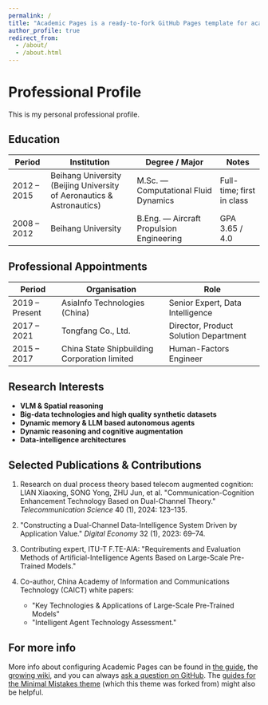 ```yaml
---
permalink: /
title: "Academic Pages is a ready-to-fork GitHub Pages template for academic personal websites"
author_profile: true
redirect_from: 
  - /about/
  - /about.html
---
```


# Professional Profile
This is my personal professional profile.
## Education

| Period | Institution | Degree / Major | Notes |
|--------|------------|----------------|-------|
| 2012 – 2015 | Beihang University<br>(Beijing University of Aeronautics & Astronautics) | M.Sc. — Computational Fluid Dynamics | Full-time; first in class |
| 2008 – 2012 | Beihang University | B.Eng. — Aircraft Propulsion Engineering | GPA 3.65 / 4.0 |

## Professional Appointments

| Period | Organisation | Role |
|--------|-------------|------|
| 2019 – Present | AsiaInfo Technologies (China) | Senior Expert, Data Intelligence |
| 2017 – 2021 | Tongfang Co., Ltd. | Director, Product Solution Department |
| 2015 – 2017 | China State Shipbuilding Corporation limited | Human-Factors Engineer |

## Research Interests

- **VLM & Spatial reasoning**
- **Big-data technologies and high quality synthetic datasets**
- **Dynamic memory & LLM based autonomous agents**
- **Dynamic reasoning and cognitive augmentation**
- **Data-intelligence architectures**

## Selected Publications & Contributions

1. Research on dual process theory based telecom augmented cognition: LIAN Xiaoxing, SONG Yong, ZHU Jun, et al. "Communication-Cognition Enhancement Technology Based on Dual-Channel Theory." *Telecommunication Science* 40 (1), 2024: 123–135.

2. "Constructing a Dual-Channel Data-Intelligence System Driven by Application Value." *Digital Economy* 32 (1), 2023: 69–74.

3. Contributing expert, ITU-T F.TE-AIA: "Requirements and Evaluation Methods of Artificial-Intelligence Agents Based on Large-Scale Pre-Trained Models."

4. Co-author, China Academy of Information and Communications Technology (CAICT) white papers:
   - "Key Technologies & Applications of Large-Scale Pre-Trained Models"
   - "Intelligent Agent Technology Assessment."


For more info
------
More info about configuring Academic Pages can be found in [the guide](https://academicpages.github.io/markdown/), the [growing wiki](https://github.com/academicpages/academicpages.github.io/wiki), and you can always [ask a question on GitHub](https://github.com/academicpages/academicpages.github.io/discussions). The [guides for the Minimal Mistakes theme](https://mmistakes.github.io/minimal-mistakes/docs/configuration/) (which this theme was forked from) might also be helpful.
